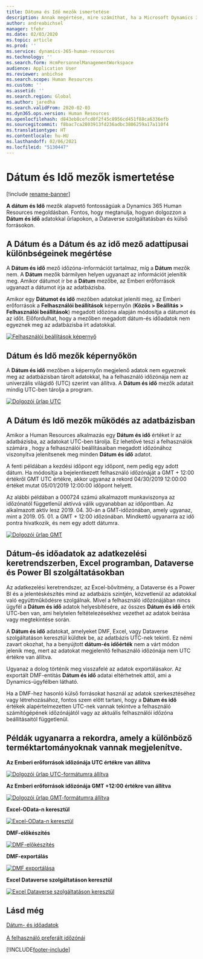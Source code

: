 ```yaml
---
title: Dátuma és Idő mezők ismertetése
description: Annak megértése, mire számíthat, ha a Microsoft Dynamics 365 Human Resources megoldásban dátum-és időmezőket használ.
author: andreabichsel
manager: tfehr
ms.date: 02/03/2020
ms.topic: article
ms.prod: ''
ms.service: dynamics-365-human-resources
ms.technology: ''
ms.search.form: HcmPersonnelManagementWorkspace
audience: Application User
ms.reviewer: anbichse
ms.search.scope: Human Resources
ms.custom: ''
ms.assetid: ''
ms.search.region: Global
ms.author: jaredha
ms.search.validFrom: 2020-02-03
ms.dyn365.ops.version: Human Resources
ms.openlocfilehash: d843eb8cefcd0f2f45c8956cd451f88ca6336efb
ms.sourcegitcommit: f8bac7ca2803913fd236adbc3806259a17a110f4
ms.translationtype: HT
ms.contentlocale: hu-HU
ms.lasthandoff: 02/06/2021
ms.locfileid: "5130447"
---
```

# <a name="understand-date-and-time-fields"></a>Dátum és Idő mezők ismertetése

[!include [rename-banner](~/includes/cc-data-platform-banner.md)]

**A dátum és Idő** mezők alapvető fontosságúak a Dynamics 365 Human Resources megoldásban. Fontos, hogy megtanulja, hogyan dolgozzon a **Dátum és idő** adatokkal űrlapokon, a Dataverse szolgáltatásban és külső forrásokon.

## <a name="understanding-the-difference-between-date-and-date-and-time-field-data-types"></a>A Dátum és a Dátum és az idő mező adattípusai különbségeinek megértése

A **Dátum és idő** mező időzóna-információt tartalmaz, míg a **Dátum** mezők nem. A **Dátum** mezők bármilyen helyen ugyanazt az információt jelenítik meg. Amikor dátumot ír be a **Dátum** mezőbe, az Emberi erőforrások ugyanazt a dátumot írja az adatbázisba.

Amikor egy **Dátumot és idő** mezőben adatokat jeleníti meg, az Emberi erőforrások a **Felhasználói beállítások** képernyőn (**Közös > Beállítás > Felhasználói beállítások**) megadott időzóna alapján módosítja a dátumot és az időt. Előfordulhat, hogy a mezőben megadott dátum-és időadatok nem egyeznek meg az adatbázisba írt adatokkal.

[![Felhasználói beállítások képernyő](./media/useroptionsform.png)](./media/useroptionsform.png)

## <a name="understanding-date-and-time-fields-in-forms"></a>Dátum és Idő mezők képernyőkön 

A **Dátum és idő** mezőben a képernyőn megjelenő adatok nem egyeznek meg az adatbázisban tárolt adatokkal, ha a felhasználó időzónája nem az univerzális világidő (UTC) szerint van állítva. A **Dátum és idő** mezők adatait mindig UTC-ben tárolja a program.

[![Dolgozói űrlap UTC](./media/worker-form.png)](./media/worker-form.png)

## <a name="understand-date-and-time-fields-in-the-database"></a>A Dátum és Idő mezők működés az adatbázisban 

Amikor a Human Resources alkalmazás egy **Dátum és idő** értéket ír az adatbázisba, az adatokat UTC-ben tárolja. Ez lehetővé teszi a felhasználók számára , hogy a felhasználói beállításaiban megadott időzónához viszonyítva jelenítsenek meg minden **Dátum és idő** adatot.
 
A fenti példában a kezdési időpont egy időpont, nem pedig egy adott dátum. Ha módosítja a bejelentkezett felhasználó időzónáját a GMT + 12:00 értékről GMT UTC értékre, akkor ugyanaz a rekord 04/30/2019 12:00:00 értéket mutat 05/01/2019 12:00:00 időpont helyett.
  
Az alábbi példában a 000724 számú alkalmazott munkaviszonya az időzónatól függetlenül aktívvá válik ugyanabban az időpontban. Az alkalmazott aktív lesz 2019. 04. 30-án a GMT-időzónában, amely ugyanaz, mint a 2019. 05. 01. a GMT + 12:00 időzónában. Mindkettő ugyanarra az idő pontra hivatkozik, és nem egy adott dátumra. 

[![Dolgozói űrlap GMT](./media/worker-form2.png)](./media/worker-form2.png)

## <a name="date-and-time-data-in-data-management-framework-excel-dataverse-and-power-bi"></a>Dátum-és időadatok az adatkezelési keretrendszerben, Excel programban, Dataverse és Power BI szolgáltatásokban 

Az adatkezelési keretrendszer, az Excel-bővítmény, a Dataverse és a Power BI és a jelentéskészítés mind az adatbázis szintjén, közvetlenül az adatokkal való együttműködésre szolgálnak. Mivel a felhasználó időzónájában nincs ügyfél a **Dátum és idő** adatok helyesbítésére, az összes **Dátum és idő** érték UTC-ben van, ami helytelen feltételezésekhez vezethet az adatok beírása vagy megtekintése során.  
 
A **Dátum és idő** adatokat, amelyeket DMF, Excel, vagy Dataverse szolgáltatáson keresztül küldtek be, az adatbázis UTC-nek tekinti. Ez némi zavart okozhat, ha a benyújtott **dátum-és időérték** nem a várt módon jelenik meg, mert az adatokat megjelenítő felhasználó időzónája nem UTC értékre van állítva. 
 
Ugyanaz a dolog történik meg visszafelé az adatok exportálásakor. Az exportált DMF-entitás **Dátum és idő** adatai eltérhetnek attól, ami a Dynamics-ügyfélben látható. 
 
Ha a DMF-hez hasonló külső forrásokat használ az adatok szerkesztéséhez vagy létrehozásához, fontos szem előtt tartani, hogy a **Dátum és idő** értékek alapértelmezetten UTC-nek vannak tekintve a felhasználó számítógépének időzónájától vagy az aktuális felhasználói időzóna beállításaitól függetlenül. 

## <a name="examples-of-the-same-record-being-displayed-in-different-product-areas"></a>Példák ugyanarra a rekordra, amely a különböző terméktartományoknak vannak megjelenítve. 

**Az Emberi erőforrások időzónája UTC értékre van állítva**

[![Dolgozói űrlap UTC-formátumra állítva](./media/worker-form3.png)](./media/worker-form3.png)

**Az Emberi erőforrások időzónája GMT +12:00 értékre van állítva** 

[![Dolgozói űrlap GMT-formátumra állítva](./media/worker-form4.png)](./media/worker-form4.png)

**Excel-OData-n keresztül**

[![Excel-OData-n keresztül](./media/Excelviaodata.png)](./media/Excelviaodata.png)

**DMF-előkészítés**

[![DMF-előkészítés](./media/DMFStaging.png)](./media/DMFStaging.png)

**DMF-exportálás**

[![DMF exportálása](./media/DMFexport.png)](./media/DMFexport.png)

**Excel Dataverse szolgáltatáson keresztül**

[![Excel Dataverse szolgáltatáson keresztül](./media/ExcelCDS.png)](./media/ExcelCDS.png)

## <a name="see-also"></a>Lásd még

[Dátum- és időadatok](https://docs.microsoft.com/dynamics365/unified-operations/fin-and-ops/organization-administration/date-time-zones)<br></br>
[A felhasználó preferált időzónái](https://docs.microsoft.com/dynamics365/unified-operations/fin-and-ops/organization-administration/tasks/set-users-preferred-time-zone) 


[!INCLUDE[footer-include](../includes/footer-banner.md)]